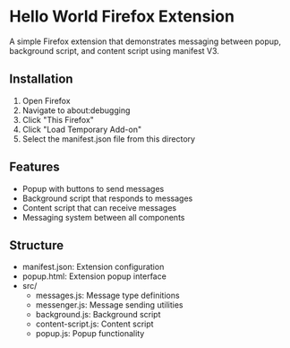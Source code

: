 # Hello World Firefox Extension

A simple Firefox extension that demonstrates messaging between popup, background script, and content script using manifest V3.

## Installation

1. Open Firefox
2. Navigate to about:debugging
3. Click "This Firefox"
4. Click "Load Temporary Add-on"
5. Select the manifest.json file from this directory

## Features

- Popup with buttons to send messages
- Background script that responds to messages
- Content script that can receive messages
- Messaging system between all components

## Structure

- manifest.json: Extension configuration
- popup.html: Extension popup interface
- src/
  - messages.js: Message type definitions
  - messenger.js: Message sending utilities
  - background.js: Background script
  - content-script.js: Content script
  - popup.js: Popup functionality
